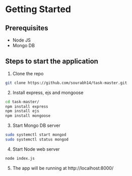 # Getting Started
## Prerequisites
- Node JS
- Mongo DB

## Steps to start the application
1. Clone the repo
```bash
git clone https://github.com/sourabh14/task-master.git
```
2. Install express, ejs and mongoose
```bash
cd task-master/
npm install express
npm install ejs
npm install mongoose
```
3. Start Mongo DB server
```bash
sudo systemctl start mongod
sudo systemctl status mongod
```
4. Start Node web server
```bash
node index.js
```
5. The app will be running at http://localhost:8000/